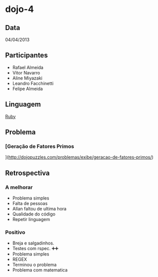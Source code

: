 dojo-4
======

Data
----

04/04/2013

Participantes
-------------

* Rafael Almeida
* Vitor Navarro
* Aline Miyazaki
* Leandro Facchinetti
* Felipe Almeida

Linguagem
---------

[Ruby](http://www.ruby-lang.org/)

Problema
--------

### [Geração de Fatores Primos
](http://dojopuzzles.com/problemas/exibe/geracao-de-fatores-primos/)



Retrospectiva
-------------

### A melhorar

* Problema simples
* Falta de pessoas
* Allan faltou de ultima hora
* Qualidade do código
* Repetir linguagem


### Positivo

* Breja e salgadinhos.
* Testes com rspec. :heavy_plus_sign::heavy_plus_sign:
* Problema simples
* REGEX
* Terminou o problema
* Problema com matematica